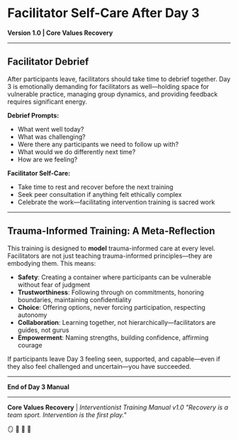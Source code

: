 # Facilitator Self-Care After Day 3

**Version 1.0 | Core Values Recovery**

---

## Facilitator Debrief

After participants leave, facilitators should take time to debrief together. Day 3 is emotionally demanding for facilitators as well—holding space for vulnerable practice, managing group dynamics, and providing feedback requires significant energy.

**Debrief Prompts:**

- What went well today?
- What was challenging?
- Were there any participants we need to follow up with?
- What would we do differently next time?
- How are we feeling?

**Facilitator Self-Care:**

- Take time to rest and recover before the next training
- Seek peer consultation if anything felt ethically complex
- Celebrate the work—facilitating intervention training is sacred work

---

## Trauma-Informed Training: A Meta-Reflection

This training is designed to **model** trauma-informed care at every level. Facilitators are not just teaching trauma-informed principles—they are embodying them. This means:

- **Safety**: Creating a container where participants can be vulnerable without fear of judgment
- **Trustworthiness**: Following through on commitments, honoring boundaries, maintaining confidentiality
- **Choice**: Offering options, never forcing participation, respecting autonomy
- **Collaboration**: Learning together, not hierarchically—facilitators are guides, not gurus
- **Empowerment**: Naming strengths, building confidence, affirming courage

If participants leave Day 3 feeling seen, supported, and capable—even if they also feel challenged and uncertain—you have succeeded.

---

**End of Day 3 Manual**

---

**Core Values Recovery** | *Interventionist Training Manual v1.0*
*"Recovery is a team sport. Intervention is the first play."*

🪞 🧭 🗼 🌳
